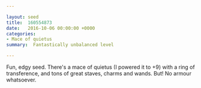 ```yaml
---

layout: seed
title:  160554873
date:   2016-10-06 00:00:00 +0000
categories:
- Mace of quietus
summary:  Fantastically unbalanced level

---
```


 Fun, edgy seed. There's a mace of quietus (I powered it to +9) with a ring of transference, and tons of great staves, charms and wands. But! No armour whatsoever.